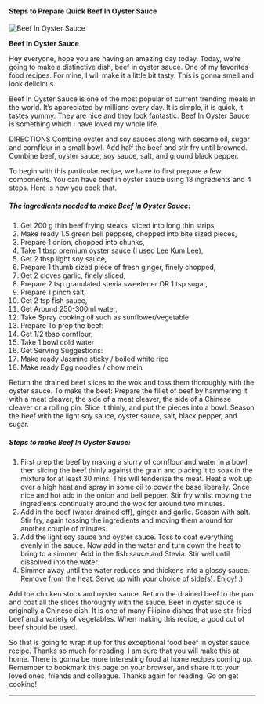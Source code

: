             

#### Steps to Prepare Quick Beef In Oyster Sauce

![Beef In Oyster Sauce](https://img-global.cpcdn.com/recipes/9a486a4776ae3eb5/751x532cq70/beef-in-oyster-sauce-recipe-main-photo.jpg)

**Beef In Oyster Sauce**

Hey everyone, hope you are having an amazing day today. Today, we’re going to make a distinctive dish, beef in oyster sauce. One of my favorites food recipes. For mine, I will make it a little bit tasty. This is gonna smell and look delicious.

Beef In Oyster Sauce is one of the most popular of current trending meals in the world. It’s appreciated by millions every day. It is simple, it is quick, it tastes yummy. They are nice and they look fantastic. Beef In Oyster Sauce is something which I have loved my whole life.

DIRECTIONS Combine oyster and soy sauces along with sesame oil, sugar and cornflour in a small bowl. Add half the beef and stir fry until browned. Combine beef, oyster sauce, soy sauce, salt, and ground black pepper.

To begin with this particular recipe, we have to first prepare a few components. You can have beef in oyster sauce using 18 ingredients and 4 steps. Here is how you cook that.

##### The ingredients needed to make Beef In Oyster Sauce:

1.  Get 200 g thin beef frying steaks, sliced into long thin strips,
2.  Make ready 1.5 green bell peppers, chopped into bite sized pieces,
3.  Prepare 1 onion, chopped into chunks,
4.  Take 1 tbsp premium oyster sauce (I used Lee Kum Lee),
5.  Get 2 tbsp light soy sauce,
6.  Prepare 1 thumb sized piece of fresh ginger, finely chopped,
7.  Get 2 cloves garlic, finely sliced,
8.  Prepare 2 tsp granulated stevia sweetener OR 1 tsp sugar,
9.  Prepare 1 pinch salt,
10.  Get 2 tsp fish sauce,
11.  Get Around 250-300ml water,
12.  Take Spray cooking oil such as sunflower/vegetable
13.  Prepare To prep the beef:
14.  Get 1/2 tbsp cornflour,
15.  Take 1 bowl cold water
16.  Get Serving Suggestions:
17.  Make ready Jasmine sticky / boiled white rice
18.  Make ready Egg noodles / chow mein

Return the drained beef slices to the wok and toss them thoroughly with the oyster sauce. To make the beef: Prepare the fillet of beef by hammering it with a meat cleaver, the side of a meat cleaver, the side of a Chinese cleaver or a rolling pin. Slice it thinly, and put the pieces into a bowl. Season the beef with the light soy sauce, oyster sauce, salt, black pepper, and sugar.

##### Steps to make Beef In Oyster Sauce:

1.  First prep the beef by making a slurry of cornflour and water in a bowl, then slicing the beef thinly against the grain and placing it to soak in the mixture for at least 30 mins. This will tenderise the meat. Heat a wok up over a high heat and spray in some oil to cover the base liberally. Once nice and hot add in the onion and bell pepper. Stir fry whilst moving the ingredients continually around the wok for around two minutes.
2.  Add in the beef (water drained off), ginger and garlic. Season with salt. Stir fry, again tossing the ingredients and moving them around for another couple of minutes.
3.  Add the light soy sauce and oyster sauce. Toss to coat everything evenly in the sauce. Now add in the water and turn down the heat to bring to a simmer. Add in the fish sauce and Stevia. Stir well until dissolved into the water.
4.  Simmer away until the water reduces and thickens into a glossy sauce. Remove from the heat. Serve up with your choice of side(s). Enjoy! :)

Add the chicken stock and oyster sauce. Return the drained beef to the pan and coat all the slices thoroughly with the sauce. Beef in oyster sauce is originally a Chinese dish. It is one of many Filipino dishes that use stir-fried beef and a variety of vegetables. When making this recipe, a good cut of beef should be used.

So that is going to wrap it up for this exceptional food beef in oyster sauce recipe. Thanks so much for reading. I am sure that you will make this at home. There is gonna be more interesting food at home recipes coming up. Remember to bookmark this page on your browser, and share it to your loved ones, friends and colleague. Thanks again for reading. Go on get cooking!

* * *